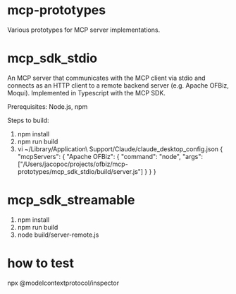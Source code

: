 # mcp-prototypes
Various prototypes for MCP server implementations.

# mcp_sdk_stdio
An MCP server that communicates with the MCP client via stdio and connects as an HTTP client to a remote backend server (e.g. Apache OFBiz, Moqui). Implemented in Typescript with the MCP SDK.

Prerequisites:
Node.js, npm

Steps to build:

1) npm install
2) npm run build
3) vi ~/Library/Application\ Support/Claude/claude_desktop_config.json
{
  "mcpServers": {
    "Apache OFBiz": {
      "command": "node",
      "args": ["/Users/jacopoc/projects/ofbiz/mcp-prototypes/mcp_sdk_stdio/build/server.js"]
    }
  }
}

# mcp_sdk_streamable
1) npm install
2) npm run build
3) node build/server-remote.js

# how to test
npx @modelcontextprotocol/inspector
